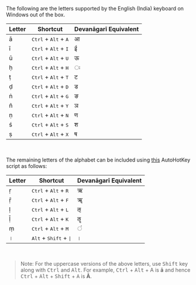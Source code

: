 The following are the letters supported by the English (India) keyboard on Windows out of the box.

| Letter | Shortcut                     | Devanāgarī Equivalent |
|--------|------------------------------|-----------------------|
| ā      | <kbd>Ctrl</kbd> + <kbd>Alt</kbd> + <kbd>A</kbd> | आ |
| ī      | <kbd>Ctrl</kbd> + <kbd>Alt</kbd> + <kbd>I</kbd> | ई |
| ū      | <kbd>Ctrl</kbd> + <kbd>Alt</kbd> + <kbd>U</kbd> | ऊ |
| ḥ      | <kbd>Ctrl</kbd> + <kbd>Alt</kbd> + <kbd>H</kbd> | ः |
| ṭ      | <kbd>Ctrl</kbd> + <kbd>Alt</kbd> + <kbd>T</kbd> | ट |
| ḍ      | <kbd>Ctrl</kbd> + <kbd>Alt</kbd> + <kbd>D</kbd> | ड |
| ṅ      | <kbd>Ctrl</kbd> + <kbd>Alt</kbd> + <kbd>G</kbd> | ङ |
| ñ      | <kbd>Ctrl</kbd> + <kbd>Alt</kbd> + <kbd>Y</kbd> | ञ |
| ṇ      | <kbd>Ctrl</kbd> + <kbd>Alt</kbd> + <kbd>N</kbd> | ण |
| ś      | <kbd>Ctrl</kbd> + <kbd>Alt</kbd> + <kbd>S</kbd> | श |
| ṣ      | <kbd>Ctrl</kbd> + <kbd>Alt</kbd> + <kbd>X</kbd> | ष |

<br/>

The remaining letters of the alphabet can be included using [this](IAST.ahk) AutoHotKey script as follows:

| Letter | Shortcut                     | Devanāgarī Equivalent |
|--------|------------------------------|-----------------------|
| ṛ      | <kbd>Ctrl</kbd> + <kbd>Alt</kbd> + <kbd>R</kbd>   | ऋ |
| ṝ      | <kbd>Ctrl</kbd> + <kbd>Alt</kbd> + <kbd>F</kbd>   | ॠ |
| ḷ      | <kbd>Ctrl</kbd> + <kbd>Alt</kbd> + <kbd>L</kbd>   | ऌ |
| ḹ      | <kbd>Ctrl</kbd> + <kbd>Alt</kbd> + <kbd>K</kbd>   | ॡ |
| ṃ      | <kbd>Ctrl</kbd> + <kbd>Alt</kbd> + <kbd>M</kbd>   | ं |
| ।      | <kbd>Alt</kbd> + <kbd>Shift</kbd> + <kbd>\|</kbd> | । |


<br/>

> Note: For the uppercase versions of the above letters, use <kbd>Shift</kbd> key along with <kbd>Ctrl</kbd> and <kbd>Alt</kbd>. For example, <kbd>Ctrl</kbd> + <kbd>Alt</kbd> + A is **ā** and hence <kbd>Ctrl</kbd> + <kbd>Alt</kbd> + <kbd>Shift</kbd> + <kbd>A</kbd> is **Ā**.